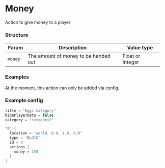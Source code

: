 # Money

Action to give money to a player

### Structure
| Param       | Description                                              | Value type       |
|-------------|----------------------------------------------------------|------------------|
| `money`     | The amount of money to be handed out                     | Float or Integer |

### Examples

At the moment, this action can only be added via config.

### Example config

[comment]: <> (armasm, d, ini, kotlin, makefile, perl, python, r, swift, x86asm)

```kotlin
title = "Eggs Category"
hidePlayerData = false
category = "category2"

"0" {
  location = "world, 0.0, 1.0, 0.0"
  type = "BLOCK"
  id = 0
  actions {
    money = 100
  }
}
```
